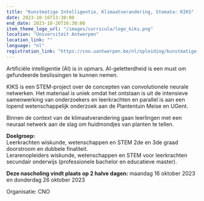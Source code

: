 ```yaml
---
title: "Kunstmatige Intelligentie, Klimaatverandering, Stomata: KIKS"
date: 2023-10-16T13:30:00
end_date: 2023-10-26T16:30:00
item_theme_logo_url: "/images/curricula/logo_kiks.png"
location: "Universiteit Antwerpen"
location_link: ""
language: "nl"
registration_link: "https://cno.uantwerpen.be/nl/opleiding/kunstmatige-intelligentie-klimaatverandering-en-stomata-kiks-hoe-artificiele-intelligentie-de-wetenschapper-vooruit-helpt-79390?filter="
---
```


Artificiële intelligentie (AI) is in opmars. AI-geletterdheid is een must om gefundeerde beslissingen te kunnen nemen. 

KIKS is een STEM-project over de concepten van convolutionele neurale netwerken. Het materiaal is uniek omdat het ontstaan is uit de intensieve samenwerking van onderzoekers 
en leerkrachten en parallel is aan een lopend wetenschappelijk onderzoek aan de Plantentuin Meise en UGent. 

Binnen de context van de klimaatverandering gaan leerlingen met een neuraal netwerk aan de slag om huidmondjes van planten te tellen.

**Doelgroep:**<br>
Leerkrachten wiskunde, wetenschappen en STEM 2de en 3de graad doorstroom en dubbele finaliteit.<br>
Lerarenopleiders wiskunde, wetenschappen en STEM voor leerkrachten secundair onderwijs (professionele bachelor en educatieve master).

**Deze nascholing vindt plaats op 2 halve dagen:** maandag 16 oktober 2023 en donderdag 26 oktober 2023

Organisatie: CNO
